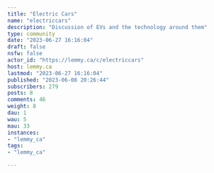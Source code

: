 ```yaml
---
title: "Electric Cars" 
name: "electriccars"
description: "Discussion of EVs and the technology around them"
type: community
date: "2023-06-27 16:16:04"
draft: false
nsfw: false
actor_id: "https://lemmy.ca/c/electriccars"
host: lemmy.ca
lastmod: "2023-06-27 16:16:04"
published: "2023-06-08 20:26:44"
subscribers: 279
posts: 8
comments: 46
weight: 8
dau: 1
wau: 5
mau: 33
instances:
- "lemmy_ca"
tags: 
- "lemmy_ca"

---
```

